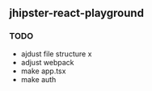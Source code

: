 ﻿## jhipster-react-playground

### TODO
- ajdust file structure x
- adjust webpack
- make app.tsx
- make auth
